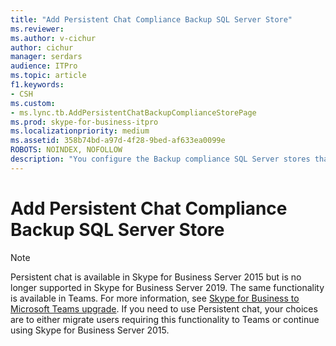 ```yaml
---
title: "Add Persistent Chat Compliance Backup SQL Server Store"
ms.reviewer: 
ms.author: v-cichur
author: cichur
manager: serdars
audience: ITPro
ms.topic: article
f1.keywords:
- CSH
ms.custom:
- ms.lync.tb.AddPersistentChatBackupComplianceStorePage
ms.prod: skype-for-business-itpro
ms.localizationpriority: medium
ms.assetid: 358b74bd-a97d-4f28-9bed-af633ea0099e
ROBOTS: NOINDEX, NOFOLLOW
description: "You configure the Backup compliance SQL Server stores that will provide backup databases for the Persistent Chat Server or Persistent Chat Server compliance SQL Server stores."
---
```


# Add Persistent Chat Compliance Backup SQL Server Store

> [!NOTE] 
> Persistent chat is available in Skype for Business Server 2015 but is no longer supported in Skype for Business Server 2019. The same functionality is available in Teams. For more information, see [Skype for Business to Microsoft Teams upgrade](/MicrosoftTeams/upgrade-start-here). If you need to use Persistent chat, your choices are to either migrate users requiring this functionality to Teams or continue using Skype for Business Server 2015.